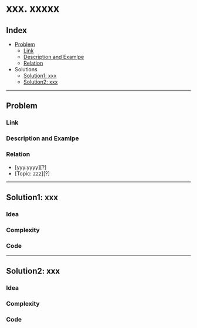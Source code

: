 # xxx. xxxxx

## Index

- [Problem](#problem)
  - [Link](#Link)
  - [Description and Examlpe](#description-and-examlpe)
  - [Relation](#relation)
- Solutions
  - [Solution1: xxx](#solution1-xxx)
  - [Solution2: xxx](#solution2-xxx)

----

## Problem

### Link

### Description and Examlpe

### Relation

- [yyy.yyyy][?] <!-- 指向其他题目必须添加关系描述 -->
- [Topic: zzz][?] <!-- 指向 Topic 时无需说明归属于哪个子主题, 自己进去找 -->

----

## Solution1: xxx

### Idea

### Complexity

### Code

----

## Solution2: xxx

### Idea

### Complexity

### Code